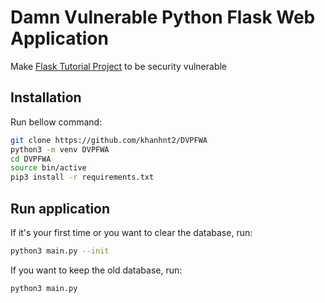# Damn Vulnerable Python Flask Web Application

Make [Flask Tutorial Project](https://github.com/pallets/flask/blob/main/examples/tutorial) to be security vulnerable

## Installation

Run bellow command:
```bash
git clone https://github.com/khanhnt2/DVPFWA
python3 -m venv DVPFWA
cd DVPFWA
source bin/active
pip3 install -r requirements.txt
```

## Run application

If it's your first time or you want to clear the database, run:
```bash
python3 main.py --init
```

If you want to keep the old database, run:
```bash
python3 main.py
```